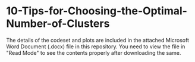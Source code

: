 # 10-Tips-for-Choosing-the-Optimal-Number-of-Clusters

The details of the codeset and plots are included in the attached Microsoft Word Document (.docx) file in this repository. 
You need to view the file in "Read Mode" to see the contents properly after downloading the same.
